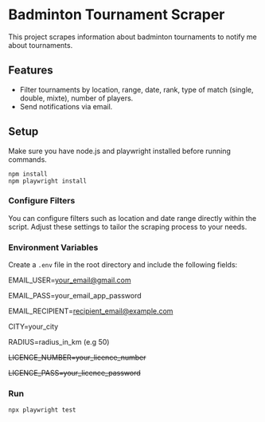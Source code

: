# Badminton Tournament Scraper

This project scrapes information about badminton tournaments to notify me about tournaments.

## Features

- Filter tournaments by location, range, date, rank, type of match (single, double, mixte), number of players.
- Send notifications via email.

## Setup

Make sure you have node.js and playwright installed before running commands.

```
npm install
npm playwright install
```

### Configure Filters

You can configure filters such as location and date range directly within the script. Adjust these settings to tailor the scraping process to your needs.

### Environment Variables

Create a `.env` file in the root directory and include the following fields:

EMAIL_USER=your_email@gmail.com

EMAIL_PASS=your_email_app_password

EMAIL_RECIPIENT=recipient_email@example.com

CITY=your_city

RADIUS=radius_in_km (e.g 50)

~~LICENCE_NUMBER=your_licence_number~~

~~LICENCE_PASS=your_licence_password~~

### Run

```
npx playwright test
```
